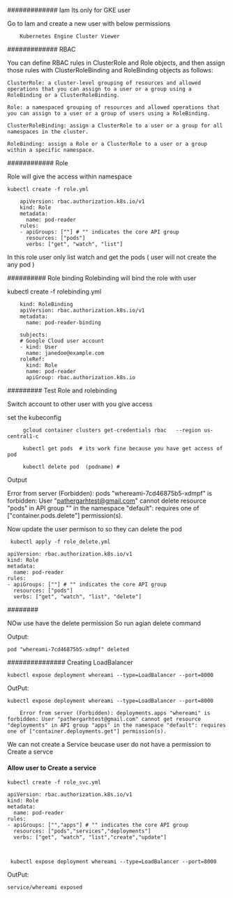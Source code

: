 ############# Iam
Its only for GKE user

Go to Iam and create a new user with below permissions


        Kubernetes Engine Cluster Viewer


#############   RBAC

You can define RBAC rules in ClusterRole and Role objects, and then assign those rules with ClusterRoleBinding and RoleBinding objects as follows:

    ClusterRole: a cluster-level grouping of resources and allowed operations that you can assign to a user or a group using a RoleBinding or a ClusterRoleBinding.
    
    Role: a namespaced grouping of resources and allowed operations that you can assign to a user or a group of users using a RoleBinding.
    
    ClusterRoleBinding: assign a ClusterRole to a user or a group for all namespaces in the cluster.
    
    RoleBinding: assign a Role or a ClusterRole to a user or a group within a specific namespace.



############ Role 

Role will give the access within namespace 

    kubectl create -f role.yml

        apiVersion: rbac.authorization.k8s.io/v1
        kind: Role
        metadata:
          name: pod-reader
        rules:
        - apiGroups: [""] # "" indicates the core API group
          resources: ["pods"]
          verbs: ["get", "watch", "list"]

In this role user only list  watch and  get the pods ( user will not create the any pod )

########## Role binding 
Rolebinding will bind the role with user

kubectl create -f rolebinding.yml

        kind: RoleBinding
        apiVersion: rbac.authorization.k8s.io/v1
        metadata:
          name: pod-reader-binding
          
        subjects:
        # Google Cloud user account
        - kind: User
          name: janedoe@example.com
        roleRef:
          kind: Role
          name: pod-reader
          apiGroup: rbac.authorization.k8s.io

######### Test Role and rolebinding

Switch account to other user with you give access 

set the kubeconfig 

         gcloud container clusters get-credentials rbac   --region us-central1-c

         kubectl get pods  # its work fine because you have get access of pod 

         kubectl delete pod  (podname) #

Output 

Error from server (Forbidden): pods "whereami-7cd46875b5-xdmpf" is forbidden: User "pathergarhtest@gmail.com" cannot delete resource "pods" in API group "" in the namespace "default": requires one of ["container.pods.delete"] permission(s).


Now update the user permison to so they can delete the pod 

     kubectl apply -f role_delete.yml

    apiVersion: rbac.authorization.k8s.io/v1
    kind: Role
    metadata:
      name: pod-reader
    rules:
    - apiGroups: [""] # "" indicates the core API group
      resources: ["pods"]
      verbs: ["get", "watch", "list", "delete"]

########  

NOw use have the delete permission So run agian delete command

 Output:
    
    pod "whereami-7cd46875b5-xdmpf" deleted

###############   Creating LoadBalancer 

    kubectl expose deployment whereami --type=LoadBalancer --port=8000

OutPut: 

    kubectl expose deployment whereami --type=LoadBalancer --port=8000

        Error from server (Forbidden): deployments.apps "whereami" is forbidden: User "pathergarhtest@gmail.com" cannot get resource "deployments" in API group "apps" in the namespace "default": requires one of ["container.deployments.get"] permission(s).

We can not create a Service beucase user do not have a permission to Create a servce 

#### Allow user to Create a service 

    kubectl create -f role_svc.yml

    apiVersion: rbac.authorization.k8s.io/v1
    kind: Role
    metadata:
      name: pod-reader
    rules:
    - apiGroups: ["","apps"] # "" indicates the core API group
      resources: ["pods","services","deployments"]
      verbs: ["get", "watch", "list","create","update"]



     kubectl expose deployment whereami --type=LoadBalancer --port=8000

OutPut: 

    service/whereami exposed
